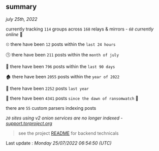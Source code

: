 
## summary
_july 25th, 2022_

currently tracking `114` groups across `168` relays & mirrors - _`68` currently online_ 📡

⏲ there have been `12` posts within the `last 24 hours`

🕓 there have been `211` posts within the `month of july`

📅 there have been `796` posts within the `last 90 days`

🏚 there have been `2055` posts within the `year of 2022`

🚀 there have been `2252` posts `last year`

🦕 there have been `4341` posts `since the dawn of ransomwatch` 🐣

there are `55` custom parsers indexing posts

_`20` sites using v2 onion services are no longer indexed - [support.torproject.org](https://support.torproject.org/onionservices/v2-deprecation/)_

> see the project [README](https://github.com/jmousqueton/ransomwatch#readme) for backend technicals



Last update : _Monday 25/07/2022 06:54:50 (UTC)_

